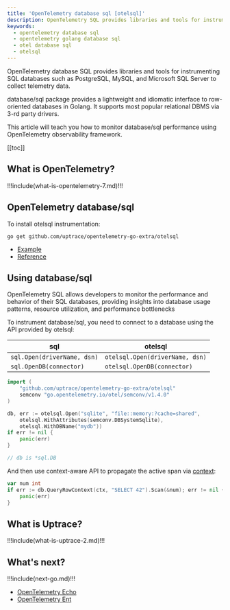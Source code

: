 ```yaml
---
title: 'OpenTelemetry database sql [otelsql]'
description: OpenTelemetry SQL provides libraries and tools for instrumenting SQL databases such as PostgreSQL, MySQL, and Microsoft SQL Server to collect telemetry data.
keywords:
  - opentelemetry database sql
  - opentelemetry golang database sql
  - otel database sql
  - otelsql
---
```


<CoverImage title="Monitor database/sql with OpenTelemetry" />

OpenTelemetry database SQL provides libraries and tools for instrumenting SQL databases such as PostgreSQL, MySQL, and Microsoft SQL Server to collect telemetry data.

database/sql package provides a lightweight and idiomatic interface to row-oriented databases in Golang. It supports most popular relational DBMS via 3-rd party drivers.

This article will teach you how to monitor database/sql performance using OpenTelemetry observability framework.

[[toc]]

## What is OpenTelemetry?

!!!include(what-is-opentelemetry-7.md)!!!

## OpenTelemetry database/sql

To install otelsql instrumentation:

```shell
go get github.com/uptrace/opentelemetry-go-extra/otelsql
```

- [Example](https://github.com/uptrace/opentelemetry-go-extra/tree/main/otelsql/example)
- [Reference](https://pkg.go.dev/github.com/uptrace/opentelemetry-go-extra/otelsql)

## Using database/sql

OpenTelemetry SQL allows developers to monitor the performance and behavior of their SQL databases, providing insights into database usage patterns, resource utilization, and performance bottlenecks

To instrument database/sql, you need to connect to a database using the API provided by otelsql:

| sql                         | otelsql                         |
| --------------------------- | ------------------------------- |
| `sql.Open(driverName, dsn)` | `otelsql.Open(driverName, dsn)` |
| `sql.OpenDB(connector)`     | `otelsql.OpenDB(connector)`     |

```go
import (
	"github.com/uptrace/opentelemetry-go-extra/otelsql"
	semconv "go.opentelemetry.io/otel/semconv/v1.4.0"
)

db, err := otelsql.Open("sqlite", "file::memory:?cache=shared",
	otelsql.WithAttributes(semconv.DBSystemSqlite),
	otelsql.WithDBName("mydb"))
if err != nil {
	panic(err)
}

// db is *sql.DB
```

And then use context-aware API to propagate the active span via [context](https://uptrace.dev/opentelemetry/go-tracing.html#context):

```go
var num int
if err := db.QueryRowContext(ctx, "SELECT 42").Scan(&num); err != nil {
	panic(err)
}
```

## What is Uptrace?

!!!include(what-is-uptrace-2.md)!!!

## What's next?

!!!include(next-go.md)!!!

- [OpenTelemetry Echo](opentelemetry-echo.md)
- [OpenTelemetry Ent](opentelemetry-ent.md)
